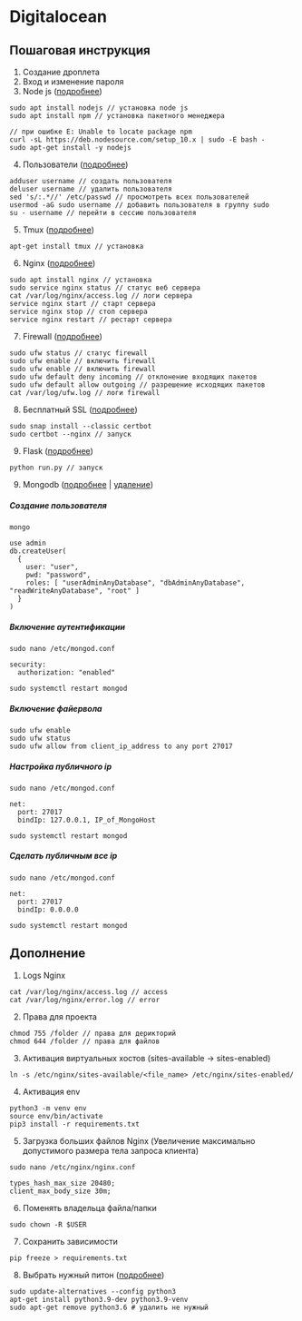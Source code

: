 # Digitalocean

## Пошаговая инструкция

1. Создание дроплета
2. Вход и изменение пароля
3. Node js ([подробнее](https://www.digitalocean.com/community/tutorials/node-js-ubuntu-18-04-ru))
```
sudo apt install nodejs // установка node js
sudo apt install npm // установка пакетного менеджера

// при ошибке E: Unable to locate package npm
curl -sL https://deb.nodesource.com/setup_10.x | sudo -E bash -
sudo apt-get install -y nodejs
```
4. Пользователи ([подробнее](https://www.8host.com/blog/sozdanie-polzovatelya-sudo-v-ubuntu))
```
adduser username // создать пользователя
deluser username // удалить пользователя
sed 's/:.*//' /etc/passwd // просмотреть всех пользователей
usermod -aG sudo username // добавить пользователя в группу sudo
su - username // перейти в сессию пользователя
```
5. Tmux ([подробнее](https://habr.com/ru/post/327630))
```
apt-get install tmux // установка
```
6. Nginx ([подробнее](https://itdeer.ru/nginx-na-ubuntu-server-18-04))
```
sudo apt install nginx // установка
sudo service nginx status // статус веб сервера
cat /var/log/nginx/access.log // логи сервера
service nginx start // старт сервера
service nginx stop // стоп сервера
service nginx restart // рестарт сервера
```
7. Firewall ([подробнее](https://losst.ru/nastrojka-ufw-ubuntu))
```
sudo ufw status // статус firewall
sudo ufw enable // включить firewall
sudo ufw enable // включить firewall
sudo ufw default deny incoming // отклонение входящих пакетов
sudo ufw default allow outgoing // разрешение исходящих пакетов
cat /var/log/ufw.log // логи firewall
```
8. Бесплатный SSL ([подробнее](https://certbot.eff.org/help))
```
sudo snap install --classic certbot
sudo certbot --nginx // запуск
```
9. Flask ([подробнее](https://www.8host.com/blog/obsluzhivanie-prilozhenij-flask-s-pomoshhyu-uwsgi-i-nginx-v-ubuntu-16-04/))
```
python run.py // запуск
```
9. Mongodb ([подробнее](https://www.digitalocean.com/community/tutorials/how-to-install-and-secure-mongodb-on-ubuntu-16-04) | [удаление](https://ask-ubuntu.ru/questions/602070/kak-udalit-mongodb-i-ustanovit-poslednyuyu-versiyu))
##### Создание пользователя
```
mongo

use admin
db.createUser(
  {
    user: "user",
    pwd: "password",
    roles: [ "userAdminAnyDatabase", "dbAdminAnyDatabase", "readWriteAnyDatabase", "root" ]
  }
)
```
##### Включение аутентификации
```
sudo nano /etc/mongod.conf

security:
  authorization: "enabled"

sudo systemctl restart mongod
```
##### Включение файервола
```
sudo ufw enable
sudo ufw status
sudo ufw allow from client_ip_address to any port 27017
```
##### Настройка публичного ip
```
sudo nano /etc/mongod.conf

net:
  port: 27017
  bindIp: 127.0.0.1, IP_of_MongoHost

sudo systemctl restart mongod
```
##### Сделать публичным все ip
```
sudo nano /etc/mongod.conf

net:
  port: 27017
  bindIp: 0.0.0.0

sudo systemctl restart mongod
```

## Дополнение

1. Logs Nginx
```
cat /var/log/nginx/access.log // access
cat /var/log/nginx/error.log // error
```
2. Права для проекта
```
chmod 755 /folder // права для дерикторий
chmod 644 /folder // права для файлов
```
3. Активация виртуальных хостов (sites-available -> sites-enabled)
```
ln -s /etc/nginx/sites-available/<file_name> /etc/nginx/sites-enabled/
```
4. Активация env
```
python3 -m venv env
source env/bin/activate
pip3 install -r requirements.txt
```
5. Загрузка больших файлов Nginx (Увеличение максимально допустимого размера тела запроса клиента)
```
sudo nano /etc/nginx/nginx.conf
```
```
types_hash_max_size 20480;
client_max_body_size 30m;
```
6. Поменять владельца файла/папки
```
sudo chown -R $USER
```
7. Сохранить зависимости
```
pip freeze > requirements.txt
```
8. Выбрать нужный питон ([подробнее](https://www.itsupportwale.com/blog/how-to-upgrade-to-python-3-9-0-on-ubuntu-18-04-lts/))
```
sudo update-alternatives --config python3
apt-get install python3.9-dev python3.9-venv
sudo apt-get remove python3.6 # удалить не нужный
```